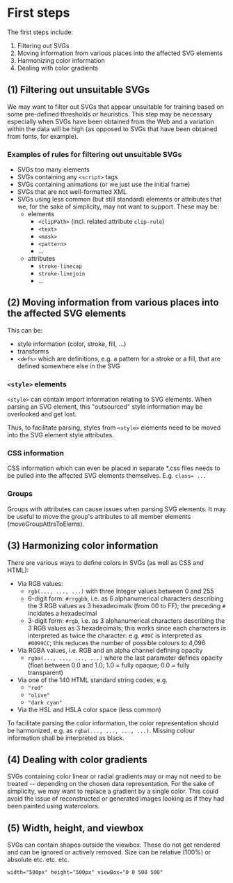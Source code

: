 # First steps

The first steps include:

1. Filtering out SVGs
1. Moving information from various places into the affected SVG elements
1. Harmonizing color information
1. Dealing with color gradients

## (1) Filtering out unsuitable SVGs

We may want to filter out SVGs that appear unsuitable for training based on some pre-defined thresholds or heuristics. This step may be necessary especially when SVGs have been obtained from the Web and a variation within the data will be high (as opposed to SVGs that have been obtained from fonts, for example).

### Examples of rules for filtering out unsuitable SVGs

* SVGs too many elements
* SVGs containing any `<script>` tags
* SVGs containing animations (or we just use the initial frame)
* SVGs that are not well-formatted XML
* SVGs using less common (but still standard) elements or attributes that we, for the sake of simplicity, may not want to support. These may be:
  * elements
    * `<clipPath>` (incl. related attribute `clip-rule`)
    * `<text>`
    * `<mask>`
    * `<pattern>`
    * ...
  * attributes
    * `stroke-linecap`
    * `stroke-linejoin`
    * ...


## (2) Moving information from various places into the affected SVG elements

This can be:
* style information (color, stroke, fill, ...)
* transforms
* `<defs>` which are definitions, e.g. a pattern for a stroke or a fill, that are defined somewhere else in the SVG


### `<style>` elements

`<style>` can contain import information relating to SVG elements. When parsing an SVG element, this "outsourced" style information may be overlooked and get lost.  

Thus, to facilitate parsing, styles from `<style>` elements need to be moved into the SVG element style attributes.

### CSS information

CSS information which can even be placed in separate \*.css files needs to be pulled into the affected SVG elements themselves.
E.g. `class= ...`

### Groups

Groups with attributes can cause issues when parsing SVG elements. It may be useful to move the group's attributes to all member elements (moveGroupAttrsToElems).

## (3) Harmonizing color information

There are various ways to define colors in SVGs (as well as CSS and HTML):

* Via RGB values:
  * `rgb(..., ..., ...)` with three integer values between 0 and 255
  * 6-digit form: `#rrggbb`, i.e. as 6 alphanumerical characters describing the 3 RGB values as 3 hexadecimals (from 00 to FF); the preceding `#` incidates a hexadecimal
  * 3-digit form: `#rgb`, i.e. as 3 alphanumerical characters describing the 3 RGB values as 3 hexadecimals; this works since each characters is interpreted as twice the character: e.g. `#09C` is interpreted as `#0099CC`; this reduces the number of possible colours to 4,096
* Via RGBA values, i.e. RGB and an alpha channel defining opacity
  * `rgba(..., ..., ..., ...)` where the last parameter defines opacity (float between 0.0 and 1.0; 1.0 = fully opaque; 0.0 = fully transparent)
* Via one of the 140 HTML standard string codes, e.g.
  * `"red"`
  * `"olive"`
  * `"dark cyan"`
* Via the HSL and HSLA color space (less common)

To facilitate parsing the color information, the color representation should be harmonized, e.g. as `rgba(..., ..., ..., ...)`.
Missing colour information shall be interpreted as black.

## (4) Dealing with color gradients

SVGs containing color linear or radial gradients may or may not need to be treated -- depending on the chosen data representation.
For the sake of simplicity, we may want to replace a gradient by a single color. This could avoid the issue of reconstructed or generated images looking as if they had been painted using watercolors.

## (5) Width, height, and viewbox

SVGs can contain shapes outside the viewbox. These do not get rendered and can be ignored or actively removed.
Size can be relative (100%) or absolute etc. etc. etc.

`width="500px" height="500px" viewBox="0 0 500 500"`